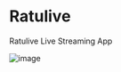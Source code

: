 # Ratulive
Ratulive Live Streaming App

![image](https://github.com/svprsdm/Ratulive/assets/10293028/ff279883-eb3c-446e-bccf-f8083a52b0d7)
